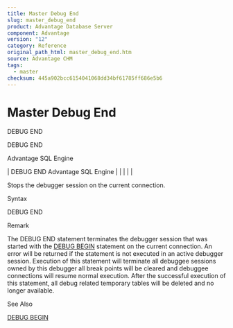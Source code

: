 ```yaml
---
title: Master Debug End
slug: master_debug_end
product: Advantage Database Server
component: Advantage
version: "12"
category: Reference
original_path_html: master_debug_end.htm
source: Advantage CHM
tags:
  - master
checksum: 445a902bcc6154041068dd34bf61785ff686e5b6
---
```


# Master Debug End

DEBUG END

DEBUG END

Advantage SQL Engine

| DEBUG END  Advantage SQL Engine |  |  |  |  |

Stops the debugger session on the current connection.

Syntax

DEBUG END

Remark

The DEBUG END statement terminates the debugger session that was started with the [DEBUG BEGIN](master_debug_end.md) statement on the current connection. An error will be returned if the statement is not executed in an active debugger session. Execution of this statement will terminate all debuggee sessions owned by this debugger all break points will be cleared and debuggee connections will resume normal execution. After the successful execution of this statement, all debug related temporary tables will be deleted and no longer available.

See Also

[DEBUG BEGIN](master_debug_begin.md)
